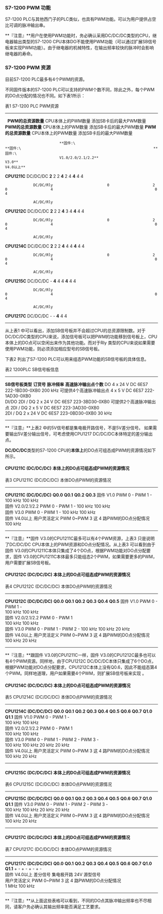 ### S7-1200 PWM 功能

S7-1200
PLC与其他西门子的PLC类似，也具有PWM功能。可以为用户提供占空比可调的脉冲输出串。

**『注意』**用户在使用PWM功能时，务必确认采用DC/DC/DC类型的CPU，继电器输出类型的S7-1200
CPU本体DO不能使用PWM功能（可以通过扩展SB信号板来实现PWM功能）。由于继电器的机械特性，在输出频率较快的脉冲时会影响继电器的寿命。

### S7-1200 PWM 资源

目前S7-1200 PLC最多有4个PWM的资源。

不同固件版本的S7-1200
PLC可以支持的PWM个数不同，除此之外，每个PWM的DO点分配的情况也不同。如下表1所示：

表1 S7-1200 PLC PWM资源

  -------------- ----------- --------------------- -------------------- ------------------------- --------------------- -------------------- ------------------------- --------------------- -------------------- -------------------------
                             **PWM的总资源数量**   CPU本体上的PWM数量   添加SB卡后的最大PWM数量   **PWM的总资源数量**   CPU本体上的PWM数量   添加SB卡后的最大PWM数量   **PWM的总资源数量**   CPU本体上的PWM数量   添加SB卡后的最大PWM数量

                             **固件:\                                                             **固件:\                                                             **固件:\                                   
                             V1.0/2.0/2.1/2.2**                                                   V3.0**                                                               V4.0以上**                                 

  **CPU1211C**   DC/DC/DC    **2**                 2                    2                         **4**                 2                    4                         **4**                 4                    4

                 DC/DC/Rly                         0                    2                                               0                    4                                               0                    4

                 AC/DC/Rly                                                                                                                                                                                        

  **CPU1212C**   DC/DC/DC    **2**                 2                    2                         **4**                 3                    4                         **4**                 4                    4

                 DC/DC/Rly                         0                    2                                               0                    4                                               0                    4

                 AC/DC/Rly                                                                                                                                                                                        

  **CPU1214C**   DC/DC/DC    **2**                 2                    2                         **4**                 4                    4                         **4**                 4                    4

                 DC/DC/Rly                         0                    2                                               0                    4                                               0                    4

                 AC/DC/Rly                                                                                                                                                                                        

  **CPU1215C**   DC/DC/DC    \-                                                                   **4**                 4                    4                         **4**                 4                    4

                 DC/DC/Rly                                                                                              0                    4                                               0                    4

                 AC/DC/Rly                                                                                                                                                                                        

  **CPU1217C**   DC/DC/DC    \-                                                                   \-                                                                   **4**                 4                    4
  -------------- ----------- --------------------- -------------------- ------------------------- --------------------- -------------------- ------------------------- --------------------- -------------------- -------------------------

从上表1
中可以看出，添加SB信号板并不会超过CPU的总资源限制数。对于DC/DC/DC类型的CPU来说，添加信号板可以把PWM的功能移到信号板上，CPU本体上的DO点可以空闲出来作为其他功能。而对于Rly
类型的CPU来说如果需要使用PWM功能，则必须添加相应型号的SB信号板。

下表2 列出了S7-1200 PLC可以用来组态PWM功能的SB信号板的具体信息。

表2 1200PLC SB信号板信息

  ------------------ ---------------------- --------------------- -------------- -------------------------
  **SB信号板类型**                          **订货号**            **脉冲频率**   **高速脉冲输出点个数**
  DO                 4 x 24 V DC            6ES7 222-1BD30-0XB0   200 kHz        可提供4个高速脉冲输出点
                     4 x 5 V DC             6ES7 222-1AD30-0XB0                  
  DI/DO              2DI / DQ 2 x 24 V DC   6ES7 223-3BD30-0XB0                  可提供2个高速脉冲输出点
                     2DI / DQ 2 x 5 V DC    6ES7 223-3AD30-0XB0                  
                     2DI / DQ 2 x 24 V DC   6ES7 223-0BD30-0XB0   30 kHz         
  ------------------ ---------------------- --------------------- -------------- -------------------------

**『注意』**上表2 中的5V信号都是集电极开路信号，不是5V差分信号。
如果需要输出5V差分输出信号，可考虑使用CPU1217
DC/DC/DC本体特定的差分输出点。

**DC/DC/DC**类型的S7-1200
CPU的**本体上**的DO点可组态成PWM的资源情况如下所示。

#### **CPU1211C (DC/DC/DC)** **本体上**的DO点可组态成PWM的资源情况

表3 CPU1211C (DC/DC/DC) 本体DO点PWM的资源情况

  ------------------------- ---------------------------------------------------- ---------- ---------- ----------
  **CPU1211C (DC/DC/DC)**   **Q0.0**                                             **Q0.1**   **Q0.2**   **Q0.3**
  固件 V1.0                 PWM 0                                                \-         PWM 1      \-
                            100 kHz                                                         100 kHz    
  固件 V2.0/2.1/2.2         PWM 0                                                \-         PWM 1      \-
                            100 kHz                                                         100 kHz    
  固件 V3.0                 PWM 0                                                \-         PWM 1      \-
                            100 kHz                                                         100 kHz    
  固件 V4.0以上             用户灵活定义 PWM 0\~PWM 3 这 4 路PWM的DO点分配情况                         
                            100 kHz                                                                    
  ------------------------- ---------------------------------------------------- ---------- ---------- ----------

**『注意』**固件 V3.0的CPU1211C最多可以有4个PWM资源，上表3
只是说明了DC/DC/DC CPU本体上的PWM资源和DO点分配情况。从上表3
可以看到由于固件
V3.0的CPU1211C本体只集成了4个DO点，根据PWM功能对DO点分配要求，固件
V3.0的CPU1211C本体最多只能组态2个PWM，如果需要更多的PWM，用户需要扩展SB信号板。

#### **CPU1212C (DC/DC/DC) 本体上**的DO点可组态成PWM的资源情况

表4 CPU1212C (DC/DC/DC) 本体DO点PWM的资源情况

  ------------------------- ---------------------------------------------------- ---------- ---------- ---------- ---------- ----------
  **CPU1212C (DC/DC/DC)**   **Q0.0**                                             **Q0.1**   **Q0.2**   **Q0.3**   **Q0.4**   **Q0.5**
  固件 V1.0                 PWM 0                                                \-         PWM 1      \-                    
                            100 kHz                                                         100 kHz                          
  固件 V2.0/2.1/2.2         PWM 0                                                \-         PWM 1                            
                            100 kHz                                                         100 kHz                          
  固件 V3.0                 PWM 0                                                \-         PWM 1      \-         PWM 2      \-
                            100 kHz                                                         100 kHz               20 kHz     
  固件 V4.0以上             用户灵活定义 PWM 0\~PWM 3 这 4 路PWM的DO点分配情况                                               
                            100 kHz                                                                               20 kHz     
  ------------------------- ---------------------------------------------------- ---------- ---------- ---------- ---------- ----------

**『注意』**跟固件 V3.0的CPU1211C一样，固件
V3.0的CPU1212C最多也可以有4个PWM资源。同样地，由于CPU1212C
DC/DC/DC本体只集成了6个DO点，根据PWM功能对DO点分配要求，CPU1212C本体上没有Q0.6，因此不能组态第4个PWM。同样地道理，用户如果需要4个PWM，则扩展SB信号板来实现
。

#### **CPU1214C (DC/DC/DC)** **本体上**的DO点可组态成PWM的资源情况

表5 CPU1214C (DC/DC/DC) 本体DO点PWM的资源情况

  ------------------------- ---------------------------------------------------- ---------- ---------- ---------- ---------- ---------- ---------- ---------- ---------- ----------
  **CPU1214C (DC/DC/DC)**   **Q0.0**                                             **Q0.1**   **Q0.2**   **Q0.3**   **Q0.4**   **Q0.5**   **Q0.6**   **Q0.7**   **Q1.0**   **Q1.1**
  固件 V1.0                 PWM 0                                                \-         PWM 1      \-                                                                
                            100 kHz                                                         100 kHz                                                                      
  固件 V2.0/2.1/2.2         PWM 0                                                \-         PWM 1                                                                        
                            100 kHz                                                         100 kHz                                                                      
  固件 V3.0                 PWM 0                                                \-         PWM 1      \-         PWM 2      \-         PWM 3      \-                    
                            100 kHz                                                         100 kHz               20 kHz                20 kHz                           
  固件 V4.0以上             用户灵活定义 PWM 0\~PWM 3 这 4 路PWM的DO点分配情况                                                                                           
                            100 kHz                                                                               20 kHz                                                 
  ------------------------- ---------------------------------------------------- ---------- ---------- ---------- ---------- ---------- ---------- ---------- ---------- ----------

#### **CPU1215C (DC/DC/DC)** **本体上**的DO点可组态成PWM的资源情况

表6 CPU1215C (DC/DC/DC) 本体DO点PWM的资源情况

  ------------------------- ---------------------------------------------------- ---------- ---------- ---------- ---------- ---------- ---------- ---------- ---------- ----------
  **CPU1215C (DC/DC/DC)**   **Q0.0**                                             **Q0.1**   **Q0.2**   **Q0.3**   **Q0.4**   **Q0.5**   **Q0.6**   **Q0.7**   **Q1.0**   **Q1.1**
  固件 V3.0                 PWM 0                                                \-         PWM 1      \-         PWM 2      \-         PWM 3      \-                    
                            100 kHz                                                         100 kHz               20 kHz                20 kHz                           
  固件 V4.0以上             用户灵活定义 PWM 0\~PWM 3 这 4 路PWM的DO点分配情况                                                                                           
                            100 kHz                                                                               20 kHz                                                 
  ------------------------- ---------------------------------------------------- ---------- ---------- ---------- ---------- ---------- ---------- ---------- ---------- ----------

#### **CPU1217C (DC/DC/DC)** **本体上**的DO点可组态成PWM的资源情况

表7 CPU1217C (DC/DC/DC) 本体DO点PWM的资源情况

  ------------------------- ---------------------------------------------------- ---- ---------- ---- ---------- ---- ---------- ---- ------------------------- ---------- ---------- ---------- ---------- ----------
  **CPU1217C (DC/DC/DC)**   **Q0.0**                                                  **Q0.1**        **Q0.2**        **Q0.3**        **Q0.4**                  **Q0.5**   **Q0.6**   **Q0.7**   **Q1.0**   **Q1.1**
                            \+                                                   \-   \+         \-   \+         \-   \+         \-                                                                         
  固件 V4.0以上             差分信号                                                                                                  集电极开路 24V 源型信号                                               
                            用户灵活定义 PWM 0\~PWM 3 这 4 路PWM的DO点分配情况                                                                                                                              
                            1 MHz                                                                                                     100 kHz                                                               
  ------------------------- ---------------------------------------------------- ---- ---------- ---- ---------- ---- ---------- ---- ------------------------- ---------- ---------- ---------- ---------- ----------

**『注意』**从上面这些表格可以看到，不同的DO点其脉冲输出频率也不尽相同，请客户务必确认其输出频率能否满足工艺要求。
